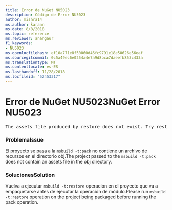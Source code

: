 ```yaml
---
title: Error de NuGet NU5023
description: Código de Error NU5023
author: mishra14
ms.author: karann
ms.date: 8/8/2018
ms.topic: reference
ms.reviewer: anangaur
f1_keywords:
- NU5023
ms.openlocfilehash: ef10a771e8f50060d46fc9791e18e50626e56eaf
ms.sourcegitcommit: 0c5a49ec6e0254a4e7a9d8bca7daeefb853c433a
ms.translationtype: MT
ms.contentlocale: es-ES
ms.lasthandoff: 11/28/2018
ms.locfileid: "52453317"
---
```

# <a name="nuget-error-nu5023"></a><span data-ttu-id="fb3c0-103">Error de NuGet NU5023</span><span class="sxs-lookup"><span data-stu-id="fb3c0-103">NuGet Error NU5023</span></span>
<pre>The assets file produced by restore does not exist. Try restoring the project again. The expected location of the assets file is F:\project\obj\project.assets.json.</pre>

### <a name="issue"></a><span data-ttu-id="fb3c0-104">Problema</span><span class="sxs-lookup"><span data-stu-id="fb3c0-104">Issue</span></span>

<span data-ttu-id="fb3c0-105">El proyecto se pasa a la `msbuild -t:pack` no contiene un archivo de recursos en el directorio obj.</span><span class="sxs-lookup"><span data-stu-id="fb3c0-105">The project passed to the `msbuild -t:pack` does not contain an assets file in the obj directory.</span></span>


### <a name="solution"></a><span data-ttu-id="fb3c0-106">Soluciones</span><span class="sxs-lookup"><span data-stu-id="fb3c0-106">Solution</span></span>

<span data-ttu-id="fb3c0-107">Vuelva a ejecutar `msbuild -t:restore` operación en el proyecto que va a empaquetarse antes de ejecutar la operación de módulo.</span><span class="sxs-lookup"><span data-stu-id="fb3c0-107">Please run `msbuild -t:restore` operation on the project being packaged before running the pack operation.</span></span>

